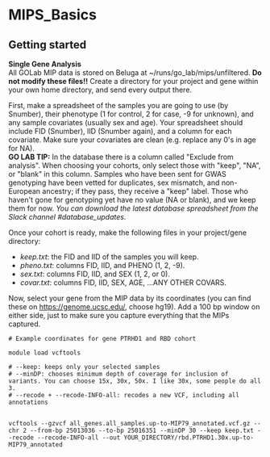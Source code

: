 # MIPS_Basics

## Getting started

**Single Gene Analysis**  
All GOLab MIP data is stored on Beluga at ~/runs/go_lab/mips/unfiltered. **Do not modify these files!!** Create a directory for your project and gene within your own home directory, and send every output there.  
  
First, make a spreadsheet of the samples you are going to use (by Snumber), their phenotype (1 for control, 2 for case, -9 for unknown), and any sample covariates (usually sex and age). Your spreadsheet should include FID (Snumber), IID (Snumber again), and a column for each covariate. Make sure your covariates are clean (e.g. replace any 0's in age for NA).  
**GO LAB TIP:** In the database there is a column called "Exclude from analysis". When choosing your cohorts, only select those with "keep", "NA", or "blank" in this column. Samples who have been sent for GWAS genotyping have been vetted for duplicates, sex mismatch, and non-European ancestry; if they pass, they receive a "keep" label. Those who haven't gone for genotyping yet have no value (NA or blank), and we keep them for now. *You can download the latest database spreadsheet from the Slack channel #database_updates.*  
  
Once your cohort is ready, make the following files in your project/gene directory:
* *keep.txt*: the FID and IID of the samples you will keep.  
* *pheno.txt*: columns FID, IID, and PHENO (1, 2, -9).  
* *sex.txt*: columns FID, IID, and SEX (1, 2, or 0).  
* *covar.txt*: columns FID, IID, SEX, AGE, ...ANY OTHER COVARS.  
  
Now, select your gene from the MIP data by its coordinates (you can find these on https://genome.ucsc.edu/, choose hg19). Add a 100 bp window on either side, just to make sure you capture everything that the MIPs captured. 

````
# Example coordinates for gene PTRHD1 and RBD cohort 

module load vcftools

# --keep: keeps only your selected samples
# --minDP: chooses minimum depth of coverage for inclusion of variants. You can choose 15x, 30x, 50x. I like 30x, some people do all 3. 
# --recode + --recode-INFO-all: recodes a new VCF, including all annotations


vcftools --gzvcf all_genes.all_samples.up-to-MIP79_annotated.vcf.gz --chr 2 --from-bp 25013036 --to-bp 25016351 --minDP 30 --keep keep.txt --recode --recode-INFO-all --out YOUR_DIRECTORY/rbd.PTRHD1.30x.up-to-MIP79_annotated
````
